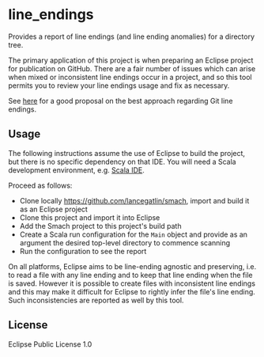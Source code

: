 # line_endings

Provides a report of line endings (and line ending anomalies) for a directory tree.

The primary application of this project is when preparing an Eclipse project for publication on GitHub. 
There are a fair number of issues which can arise when mixed or inconsistent line endings occur
in a project, and so this tool permits you to review your line endings usage and fix as necessary.

See [here](http://stackoverflow.com/questions/170961/whats-the-best-crlf-handling-strategy-with-git) 
for a good proposal on the best approach regarding Git line endings.

## Usage

The following instructions assume the use of Eclipse to build the project, but there is
no specific dependency on that IDE. You will need a Scala development environment, e.g.
[Scala IDE](http://scala-ide.org/). 

Proceed as follows:

* Clone locally https://github.com/lancegatlin/smach, import and build it as an Eclipse project
* Clone this project and import it into Eclipse
* Add the Smach project to this project's build path
* Create a Scala run configuration for the `Main` object and provide as an argument
the desired top-level directory to commence scanning
* Run the configuration to see the report

On all platforms, Eclipse aims to be line-ending agnostic and preserving, i.e. to read a file with
any line ending and to keep that line ending when the file is saved. However it is possible to
create files with inconsistent line endings and this may make it difficult for Eclipse to rightly
infer the file's line ending. Such inconsistencies are reported as well by this tool.  

## License

Eclipse Public License 1.0
